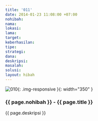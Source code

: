 ```yaml
---
title: '011'
date: 2014-01-23 11:08:00 +07:00
nohibah:
nama:
lokasi:
lama:
target:
keberhasilan:
tipe:
strategi:
dana:
deskripsi:
masalah:
solusi:
layout: hibah
---
```


![010](/static/img/hibahcms/010.png){: .img-responsive }{: width="350" }

### {{ page.nohibah }} - {{ page.title }}

{{ page.deskripsi }}

